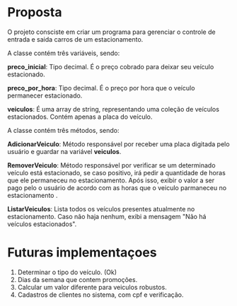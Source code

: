 # Proposta
O projeto consciste em criar um programa para gerenciar o controle de entrada e saida carros de um estacionamento.


A classe contém três variáveis, sendo:

**preco_inicial**: Tipo decimal. É o preço cobrado para deixar seu veículo estacionado.

**preco_por_hora**: Tipo decimal. É o preço por hora que o veículo permanecer estacionado.

**veiculos**: É uma array de string, representando uma coleção de veículos estacionados. Contém apenas a placa do veículo.

A classe contém três métodos, sendo:

**AdicionarVeiculo**: Método responsável por receber uma placa digitada pelo usuário e guardar na variável **veiculos**.

**RemoverVeiculo**: Método responsável por verificar se um determinado veículo está estacionado, se caso positivo, irá pedir a quantidade de horas que ele permaneceu no estacionamento. Após isso, exibir o valor a ser pago pelo o usuário de acordo com as horas que o veiculo parmaneceu no estacionamento .

**ListarVeiculos**: Lista todos os veículos presentes atualmente no estacionamento. Caso não haja nenhum, exibi a mensagem "Não há veículos estacionados".

# Futuras implementaçoes
1. Determinar o tipo do veículo. (Ok)
2. Dias da semana que contem promoções.
3. Calcular um valor diferente para veiculos robustos.
4. Cadastros de clientes no sistema, com cpf e verificação.




